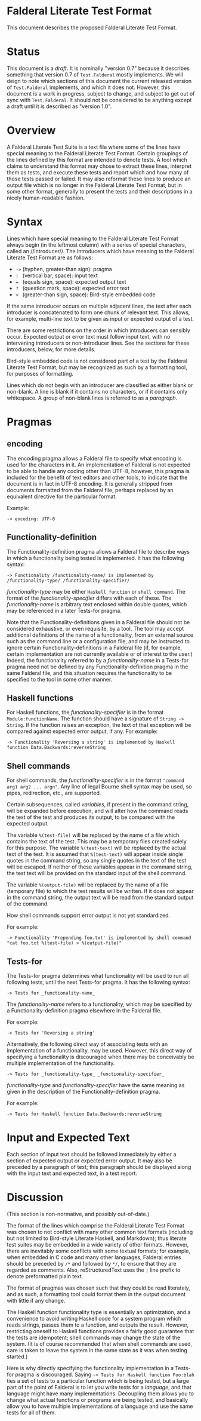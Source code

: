 Falderal Literate Test Format
=============================

This document describes the proposed Falderal Literate Test Format.

Status
======

This document is a *draft*.  It is nominally "version 0.7" because it
describes something that version 0.7 of `Test.Falderal` mostly implements.
We will deign to note which sections of this document the current released
version of `Test.Falderal` implements, and which it does not.  However,
this document is a work in progress, subject to change, and subject to get
out of sync with `Test.Falderal`.  It should not be considered to be
anything except a draft until it is described as "version 1.0".

Overview
========

A Falderal Literate Test Suite is a text file where some of the lines
have special meaning to the Falderal Literate Test Format.  Certain
groupings of the lines defined by this format are intended to denote tests.
A tool which claims to understand this format may chose to extract these
lines, interpret them as tests, and execute these tests and report which
and how many of those tests passed or failed.  It may also reformat these
lines to produce an output file which is no longer in the Falderal
Literate Test Format, but in some other format, generally to present the
tests and their descriptions in a nicely human-readable fashion.

Syntax
======

Lines which have special meaning to the Falderal Literate Test Format
always begin (in the leftmost column) with a series of special characters,
called an //introducer//.  The introducers which have meaning to the
Falderal Literate Test Format are as follows:

* `->` (hyphen, greater-than sign): pragma
* `| ` (vertical bar, space): input text
* `= ` (equals sign, space): expected output text
* `? ` (question mark, space): expected error text
* `> ` (greater-than sign, space): Bird-style embedded code

If the same introducer occurs on multiple adjacent lines, the text after
each introducer is concatenated to form one chunk of relevant text.  This
allows, for example, multi-line text to be given as input or expected
output of a test.

There are some restrictions on the order in which introducers can sensibly
occur.  Expected output or error text must follow input text, with no
intervening introducers or non-introducer lines.  See the sections for
these introducers, below, for more details.

Bird-style embedded code is not considered part of a test by the Falderal
Literate Test Format, but may be recognized as such by a formatting tool,
for purposes of formatting.

Lines which do not begin with an introducer are classified as either blank
or non-blank.  A line is blank if it contains no characters, or if it
contains only whitespace.  A group of non-blank lines is referred to as a
_paragraph_.

Pragmas
=======

encoding
--------

The encoding pragma allows a Falderal file to specify what encoding is
used for the characters in it.  An implementation of Falderal is not
expected to be able to handle any coding other than UTF-8, however,
this pragma is included for the benefit of text editors and other tools,
to indicate that the document is in fact in UTF-8 encoding.  It is
generally stripped from documents formatted from the Falderal file,
perhaps replaced by an equivalent directive for the particular format.

Example:

    -> encoding: UTF-8

Functionality-definition
------------------------

The Functionality-definition pragma allows a Falderal file to describe
ways in which a functionality being tested is implemented.  It has the
following syntax:

    -> Functionality /functionality-name/ is implemented by /functionality-type/ /functionality-specifier/

_functionality-type_ may be either `Haskell function` or `shell command`.
The format of the _functionality-specifier_ differs with each of these.
The _functionality-name_ is arbitrary text enclosed within double quotes,
which may be referenced in a later Tests-for pragma.

Note that the Functionality-definitions given in a Falderal file should
not be considered exhaustive, or even requisite, by a tool.  The tool may
accept additional definitions of the name of a functionality, from an
external source such as the command line or a configuration file, and may
be instructed to ignore certain Functionality-definitions in a Falderal
file (if, for example, certain implementation are not currently available
or of interest to the user.)  Indeed, the functionality referred to by a
_functionality-name_ in a Tests-for pragma need not be defined by any
Functionality-definition pragma in the same Falderal file, and this
situation requires the functionality to be specified to the tool in some
other manner.

Haskell functions
-----------------

For Haskell functions, the _functionality-specifier_ is in the format
`Module:functionName`.  The function should have a signature of
`String -> String`.  If the function raises an exception, the text of that
exception will be compared against expected error output, if any.  For
example:

    -> Functionality 'Reversing a string' is implemented by Haskell function Data.Backwards:reverseString

Shell commands
--------------

For shell commands, the _functionality-specifier_ is in the format
`"command arg1 arg2 ... argn"`.  Any line of legal Bourne shell syntax may
be used, so pipes, redirection, etc., are supported.

Certain subsequences, called _variables_, if present in the command string,
will be expanded before execution, and will alter how the command reads the
text of the test and produces its output, to be compared with the expected
output.

The variable `%(test-file)` will be replaced by the name of a file which
contains the text of the test.  This may be a temporary files created
solely for this purpose.  The variable `%(test-text)` will be replaced by
the actual text of the test.  It is assumed that `%(test-text)` will appear
inside single quotes in the command string, so any single quotes in the
text of the test will be escaped.  If neither of these variables appear in
the command string, the test text will be provided on the standard input of
the shell command.

The variable `%(output-file)` will be replaced by the name of a file
(temporary file) to which the test results will be written.  If it does
not appear in the command string, the output text will be read from
the standard output of the command.

How shell commands support error output is not yet standardized.

For example:

    -> Functionality 'Prepending foo.txt' is implemented by shell command "cat foo.txt %(test-file) > %(output-file)"

Tests-for
---------

The Tests-for pragma determines what functionality will be used to run all
following tests, until the next Tests-for pragma.  It has the following
syntax:

    -> Tests for _functionality-name_

The _functionality-name_ refers to a functionality, which may be specified
by a Functionality-definition pragma elsewhere in the Falderal file.

For example:

    -> Tests for 'Reversing a string'

Alternatively, the following direct way of associating tests with an
implementation of a functionality, may be used.  However, this direct way
of specifying a functionality is discouraged when there may be conceivably
be multiple implementation of the functionality.

    -> Tests for _functionality-type_ _functionality-specifier_

_functionality-type_ and _functionality-specifier_ have the same meaning
as given in the description of the Functionality-definition pragma.

For example:

    -> Tests for Haskell function Data.Backwards:reverseString

Input and Expected Text
=======================

Each section of input text should be followed immediately by either a
section of expected output or expected error output.  It may also be
preceded by a paragraph of text; this paragraph should be displayed along
with the input text and expected text, in a test report.

Discussion
==========

(This section is non-normative, and possibly out-of-date.)

The format of the lines which comprise the Falderal Literate Test Format
was chosen to not conflict with many other common text formats (including
but not limited to Bird-style Literate Haskell, and Markdown); thus
literate test suites may be embedded in a wide variety of other formats.
However, there are inevitably some conflicts with some textual formats;
for example, when embedded in C code and many other languages, Falderal
entries should be preceded by `/*` and followed by `*/`, to ensure that
they are regarded as comments.  Also, reStructuredText uses the `|` line
prefix to denote preformatted plain text.

The format of pragmas was chosen such that they could be read literately,
and as such, a formatting tool could format them in the output document
with little if any change.

The Haskell function functionality type is essentially an optimization,
and a convenience to avoid writing Haskell code for a system program which
reads strings, passes them to a function, and outputs the result.  However,
restricting oneself to Haskell functions provides a fairly good guarantee
that the tests are idempotent; shell commands may change the state of the
system.  (It is of course recommended that when shell commands are used,
care is taken to leave the system in the same state as it was when testing
started.)

Here is why directly specifying the functionality implementation in a
Tests-for pragma is discouraged.  Saying `-> Tests for Haskell function
Foo:blah` ties a set of tests to a particular function which is being
tested, but a large part of the point of Falderal is to let you write
tests for a *language*, and that language might have many implementations.
Decoupling them allows you to change what actual functions or programs
are being tested, and basically allow you to have multiple implementations
of a language and use the same tests for all of them.
